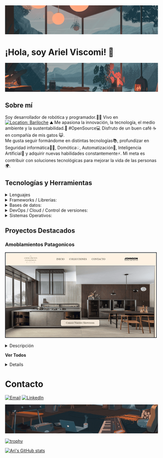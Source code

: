 ![Mi banner](./assets/banner1.png "Banner de mi perfil")
# ¡Hola, soy Ariel Viscomi! 👋
![Mi banner](./assets/banner2.png "Banner de mi perfil")
## Sobre mí
Soy desarrollador de robótica y programador.👨‍💻
Vivo en
[![Location: Bariloche](https://img.shields.io/badge/-Bariloche,%20Argentina-blue?logo=googlemaps&logoColor=white&style=flat-square)](https://www.google.com/maps/place/San+Carlos+de+Bariloche,+R%C3%ADo+Negro/@-41.1282354,-71.5047255,11z/)
⛰️
Me apasiona la innovación, la tecnología, el medio ambiente y la sustentabilidad.🌱
#OpenSource💻
Disfruto de un buen café ☕ en compañía de mis gatos 😺.  
Me gusta seguir formándome en distintas tecnologías📚, profundizar en Seguridad informática🕵️‍♂️, Domótica💡, Automatización🚀, Inteligencia Artificial🧠 y adquirir nuevas habilidades constantemente⚡.
Mi meta es contribuir con soluciones tecnológicas para mejorar la vida de las personas🌍.

## Tecnologías y Herramientas
<details>
<summary>Lenguajes</summary>

![HTML5](https://img.shields.io/badge/HTML5-E34F26?style=flat-square&logo=html5&logoColor=white)
![CSS3](https://img.shields.io/badge/CSS3-1572B6?style=flat-square&logo=css3&logoColor=white)
![Sass](https://img.shields.io/badge/Sass-CC6699?style=flat-square&logo=sass&logoColor=white)
![JavaScript](https://img.shields.io/badge/JavaScript-323330?style=flat-square&logo=javascript&logoColor=white)
![TypeScript](https://img.shields.io/badge/TypeScript-007ACC?style=flat-square&logo=typescript&logoColor=white)
![Python](https://img.shields.io/badge/Python-14354C?style=flat-square&logo=python&logoColor=white)
![C/C++](https://img.shields.io/badge/C%2FC%2B%2B-00599C?style=flat-square&logo=c%2B%2B&logoColor=white)
</details>

<details>
<summary>Frameworks / Librerías:</summary>

![React](https://img.shields.io/badge/React-20232A?style=flat-square&logo=react&logoColor=61DAFB)
![Node.js](https://img.shields.io/badge/Node.js-339933?style=flat-square&logo=node-dot-js&logoColor=white)
![Express.js](https://img.shields.io/badge/Express.js-000000?style=flat-square&logo=express&logoColor=white)
![Django](https://img.shields.io/badge/Django-092E20?style=flat-square&logo=django&logoColor=white)
</details>

<details>
<summary>Bases de datos:</summary>

![PostgreSQL](https://img.shields.io/badge/PostgreSQL-336791?style=flat-square&logo=postgresql&logoColor=white)
![MongoDB](https://img.shields.io/badge/MongoDB-4EA94B?style=flat-square&logo=mongodb&logoColor=white)
</details>

<details>
<summary>DevOps / Cloud / Control de versiones:</summary>

![AWS](https://img.shields.io/badge/Amazon%20AWS-232F3E?style=flat-square&logo=amazon-aws&logoColor=white)
![Docker](https://img.shields.io/badge/Docker-2496ED?style=flat-square&logo=docker&logoColor=white)
![Git](https://img.shields.io/badge/Git-F05032?style=flat-square&logo=git&logoColor=white)
![GitHub Actions](https://img.shields.io/badge/GitHub%20Actions-2088FF?style=flat-square&logo=github-actions&logoColor=white)
</details>

<details>
<summary>Sistemas Operativos:</summary>

![Linux](https://img.shields.io/badge/Linux-FCC624?style=flat-square&logo=linux&logoColor=black)
![Windows](https://img.shields.io/badge/Windows-0078D6?style=flat-square&logo=windows&logoColor=white)

</details>

## Proyectos Destacados

### Amoblamientos Patagonicos
[![Mi Proyecto](./assets/amoblamientos-patagonicos.png "Sitio web de Catalogo")](https://www.amoblamientospatagonicos.com)
<details>
<summary>Descripción</summary>
<p>
"Descubre la colección completa de amoblamientos modernos de Johnson Amoblamientos. Conoce nuestros showrooms en San Carlos de Bariloche, Patagonia Argentina, y renueva tu hogar con estilo y calidad."
</p>
</details>

**Ver Todos**
<details>

### Banda "Matame si no te sirvo"
[![Mi Proyecto](./assets/msnts_web.png "Sitio web para banda de rock")](https://github.com/ariviscomi/msnts_web)
<details>
<summary>Descripción</summary>
<p>
"La música de 'Matame si no te Sirvo' matiza varias influencias creando en un estilo propio canciones para todos los gustos Dejando la vida en cada acorde."
</p>
</details>

</details>

# Contacto

[![Email](https://img.shields.io/badge/email-D14836?style=flat-square&logo=gmail&logoColor=white)](mailto:arielviscomi.mail@gmail.com)
[![LinkedIn](https://img.shields.io/badge/LinkedIn-0077B5?style=flat-square&logo=linkedin&logoColor=white)](https://www.linkedin.com/in/ariel-viscomi/)

![Mi banner](./assets/banner3.png "Banner de mi perfil")
<!-- WIDGETS -->
[![trophy](https://github-profile-trophy.vercel.app/?username=ariviscomi&theme=dracula&column=3&margin-w=15&margin-h=15&no-bg=true&rank=A,AA,AAA,S,SS,SSS&sort=ranking)](https://github.com/ryo-ma/github-profile-trophy)

[![Ari's GitHub stats](https://github-readme-stats.vercel.app/api?username=ariviscomi&show_icons=true&theme=radical)](https://github.com/anuraghazra/github-readme-stats)
